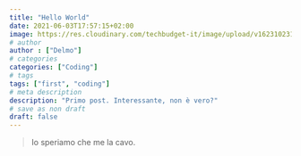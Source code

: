 ```yaml
---
title: "Hello World"
date: 2021-06-03T17:57:15+02:00
image: https://res.cloudinary.com/techbudget-it/image/upload/v1623102319/hello-world.jpg
# author
author : ["Delmo"]
# categories
categories: ["Coding"]
# tags
tags: ["first", "coding"]
# meta description
description: "Primo post. Interessante, non è vero?"
# save as non draft
draft: false
---
```


<blockquote class="wp-block-quote">
<p>Io speriamo che me la cavo.
</p>
</blockquote>